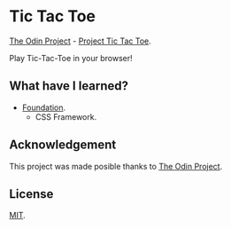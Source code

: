 # Tic Tac Toe
[The Odin Project](https://www.theodinproject.com/) - [Project Tic Tac Toe](https://www.theodinproject.com/courses/javascript/lessons/tic-tac-toe-javascript).

Play Tic-Tac-Toe in your browser!

## What have I learned?
* [Foundation](https://get.foundation/index.html).
  * CSS Framework.

## Acknowledgement
This project was made posible thanks to [The Odin Project](https://www.theodinproject.com/).

## License
[MIT](https://mit-license.org/).

